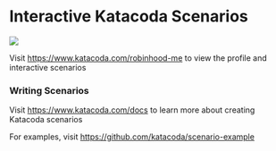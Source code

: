 # Interactive Katacoda Scenarios

[![](http://shields.katacoda.com/katacoda/robinhood-me/count.svg)](https://www.katacoda.com/robinhood-me "Get your profile on Katacoda.com")

Visit https://www.katacoda.com/robinhood-me to view the profile and interactive scenarios

### Writing Scenarios
Visit https://www.katacoda.com/docs to learn more about creating Katacoda scenarios

For examples, visit https://github.com/katacoda/scenario-example
